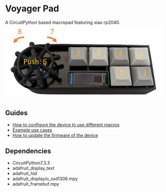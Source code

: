 # Voyager Pad
A CircuitPython based macropad featuring xiao rp2040.
![](./docs/keynumber.png)

## Guides
- [How to configure the device to use different macros](./guides/configure.md)
- [Example use cases](https://github.com/urfdvw/voyager-pad/tree/main/example%20settings)
- [How to update the firmware of the device](https://github.com/urfdvw/voyager-pad/releases)

## Dependencies
- CircuitPython7.3.3
- adafruit_display_text
- adafruit_hid
- adafruit_displayio_ssd1306.mpy
- adafruit_framebuf.mpy